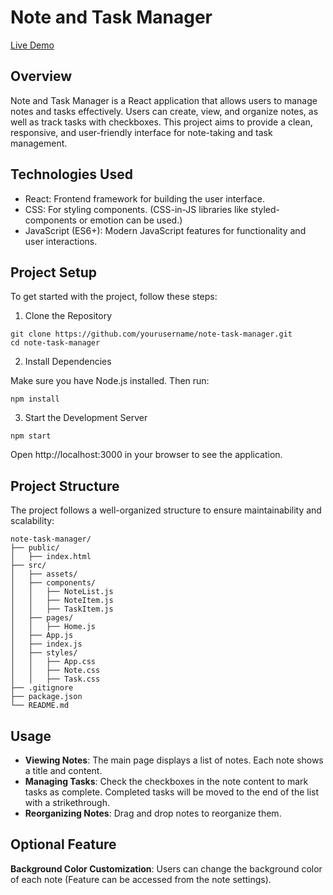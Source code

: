 # Note and Task Manager

[Live Demo](https://shrutika80.github.io/Note-Management/)

## Overview
Note and Task Manager is a React application that allows users to manage notes and tasks effectively. Users can create, view, and organize notes, as well as track tasks with checkboxes. This project aims to provide a clean, responsive, and user-friendly interface for note-taking and task management.

## Technologies Used
- React: Frontend framework for building the user interface.
- CSS: For styling components. (CSS-in-JS libraries like styled-components or emotion can be used.)
- JavaScript (ES6+): Modern JavaScript features for functionality and user interactions.

## Project Setup
To get started with the project, follow these steps:

1. Clone the Repository
```
git clone https://github.com/yourusername/note-task-manager.git
cd note-task-manager
```
2. Install Dependencies

Make sure you have Node.js installed. Then run:

```
npm install
```
3. Start the Development Server

```
npm start
```
Open http://localhost:3000 in your browser to see the application.

## Project Structure
The project follows a well-organized structure to ensure maintainability and scalability:

```
note-task-manager/
├── public/
│   ├── index.html
├── src/
│   ├── assets/
│   ├── components/
│   │   ├── NoteList.js
│   │   ├── NoteItem.js
│   │   ├── TaskItem.js
│   ├── pages/
│   │   ├── Home.js
│   ├── App.js
│   ├── index.js
│   ├── styles/
│   │   ├── App.css
│   │   ├── Note.css
│   │   ├── Task.css
├── .gitignore
├── package.json
└── README.md

```
## Usage

- **Viewing Notes**: The main page displays a list of notes. Each note shows a title and content.
- **Managing Tasks**: Check the checkboxes in the note content to mark tasks as complete. Completed tasks will be moved to the end of the list with a strikethrough.
- **Reorganizing Notes**: Drag and drop notes to reorganize them.

## Optional Feature
**Background Color Customization**: Users can change the background color of each note (Feature can be accessed from the note settings).

